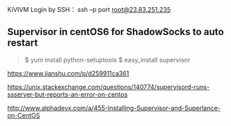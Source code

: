 KiVIVM Login by SSH： ssh –p port root@23.83.251.235

## Supervisor in centOS6 for ShadowSocks to auto restart
> $ yum install python-setuptools
> $ easy_install supervisor

https://www.jianshu.com/p/d259911ca361

https://unix.stackexchange.com/questions/140774/supervisord-runs-ssserver-but-reports-an-error-on-centos

http://www.alphadevx.com/a/455-Installing-Supervisor-and-Superlance-on-CentOS

